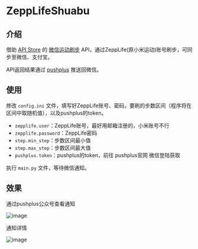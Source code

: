 # ZeppLifeShuabu
## 介绍
借助 [API Store](https://apis.jxcxin.cn/) 的 [微信运动刷步](https://apis.jxcxin.cn/doc/mi.html) API，通过ZeppLife(原小米运动)账号刷步，可同步至微信、支付宝。

API返回结果通过 [pushplus](http://www.pushplus.plus/) 推送回微信。

## 使用
修改 `config.ini` 文件，填写好ZeppLife账号、密码，要刷的步数区间（程序将在区间中取随机值），以及pushplus的token。
+ `zepplife.user`：ZeppLife账号，最好用邮箱注册的，小米账号不行
+ `zepplife.password`：ZeppLife密码
+ `step.min_step`：步数区间最小值
+ `step.max_step`：步数区间最大值
+ `pushplus.token`：pushplus的token，前往 pushplus官网 微信登陆获取

执行 `main.py` 文件，等待微信通知。

## 效果
通过pushplus公众号查看通知

![image](https://github.com/LQYHYQ/ZeppLifeShuabu/assets/38932132/46d9f357-177e-4c4d-ae93-7327e9fa3bf2)

通知详情

![image](https://github.com/LQYHYQ/ZeppLifeShuabu/assets/38932132/108c573b-bd69-482a-840d-cac914468434)

